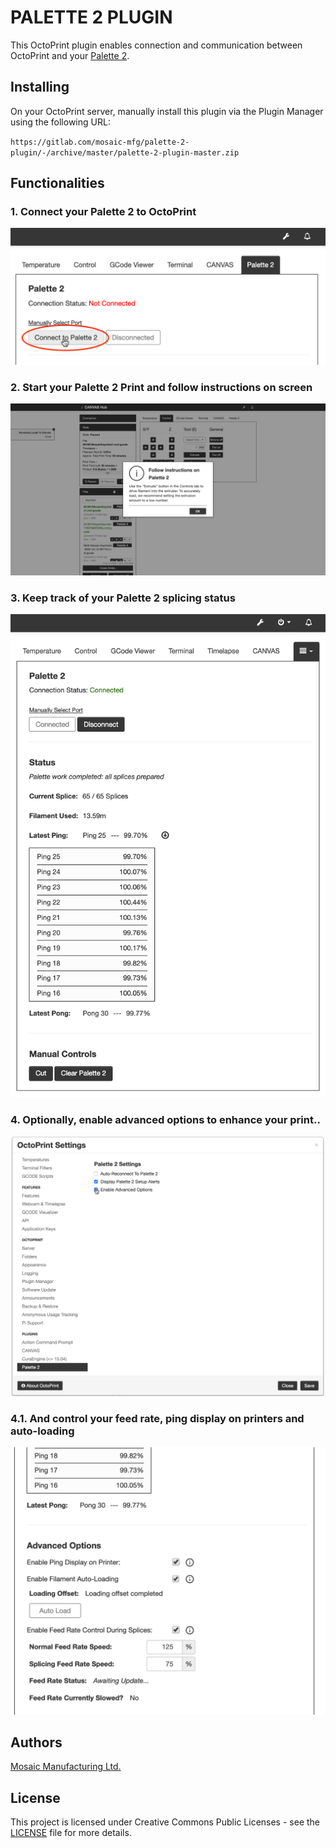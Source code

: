 # PALETTE 2 PLUGIN

This OctoPrint plugin enables connection and communication between OctoPrint and your [Palette 2](https://www.mosaicmfg.com/products/palette-2).

## Installing

On your OctoPrint server, manually install this plugin via the Plugin Manager using the following URL:

`https://gitlab.com/mosaic-mfg/palette-2-plugin/-/archive/master/palette-2-plugin-master.zip`

## Functionalities

### 1. Connect your Palette 2 to OctoPrint

![PALETTE 2 CONNECTION TO BE ESTABLISHED BY CLICK OF BUTTON](./extras/PALETTE_2_CONNECT.png)

### 2. Start your Palette 2 Print and follow instructions on screen

![PALETTE 2 INSTRUCTIONS ON OCTOPRINT USER INTERFACE](./extras/PALETTE_2_INSTRUCTIONS.png)

### 3. Keep track of your Palette 2 splicing status

![PALETTE 2 STATUS INDICATORS SUCH AS FILAMENT LENGTH AND NUMBER OF SPLICES](./extras/PALETTE_2_STATUS.png)

### 4. Optionally, enable advanced options to enhance your print..

![PALETTE 2 ENABLE ADVANCED OPTIONS IN THE SETTINGS OPTIONS](./extras/PALETTE_2_ENABLE_ADVANCED_OPTIONS.png)

### 4.1. And control your feed rate, ping display on printers and auto-loading

![PALETTE 2 ADVANCED OPTIONS SUCH AS FEED RATE ADJUSTMENT, PING DISPLAY AND AUTO-LOADING](./extras/PALETTE_2_ADVANCED_OPTIONS.png)

## Authors

[Mosaic Manufacturing Ltd.](https://www.mosaicmfg.com/)

## License

This project is licensed under Creative Commons Public Licenses - see the [LICENSE](https://gitlab.com/mosaic-mfg/canvas-plugin/blob/master/LICENSE) file for more details.

